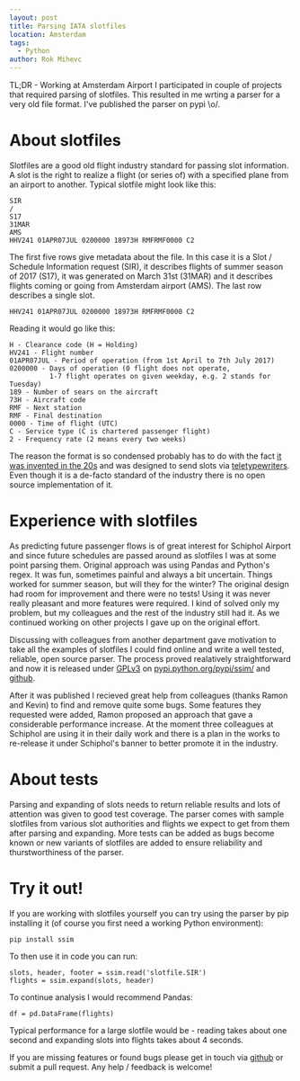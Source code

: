 ```yaml
---
layout: post
title: Parsing IATA slotfiles
location: Amsterdam
tags:
  - Python
author: Rok Mihevc
---
```


TL;DR - Working at Amsterdam Airport I participated in couple of projects that required parsing of slotfiles. This resulted in me wrting a parser for a very old file format. I've published the parser on pypi \o/.

# About slotfiles

Slotfiles are a good old flight industry standard for passing slot information. A slot is the right to realize a flight (or series of) with a specified plane from an airport to another. Typical slotfile might look like this:
```
SIR
/
S17
31MAR
AMS
HHV241 01APR07JUL 0200000 18973H RMFRMF0000 C2
```

The first five rows give metadata about the file.
In this case it is a Slot / Schedule Information request (SIR), it describes flights of summer season of 2017 (S17), it was generated on March 31st (31MAR) and it describes flights coming or going from Amsterdam airport (AMS). The last row describes a single slot.

```
HHV241 01APR07JUL 0200000 18973H RMFRMF0000 C2
```
Reading it would go like this:
```
H - Clearance code (H = Holding)
HV241 - Flight number
01APR07JUL - Period of operation (from 1st April to 7th July 2017)
0200000 - Days of operation (0 flight does not operate, 
          1-7 flight operates on given weekday, e.g. 2 stands for Tuesday)
189 - Number of sears on the aircraft
73H - Aircraft code
RMF - Next station
RMF - Final destination
0000 - Time of flight (UTC)
C - Service type (C is chartered passenger flight)
2 - Frequency rate (2 means every two weeks)
```

The reason the format is so condensed probably has to do with the fact [it was invented in the 20s](https://en.wikipedia.org/wiki/Airline_teletype_system) and was designed to send slots via [teletypewriters](https://en.wikipedia.org/wiki/Teletype_Corporation).
Even though it is a de-facto standard of the industry there is no open source implementation of it.

# Experience with slotfiles

As predicting future passenger flows is of great interest for Schiphol Airport and since future schedules are passed around as slotfiles I was at some point parsing them. Original approach was using Pandas and Python's regex. It was fun, sometimes painful and always a bit uncertain. Things worked for summer season, but will they for the winter? The original design had room for improvement and there were no tests! Using it was never really pleasant and more features were required. I kind of solved only my problem, but my colleagues and the rest of the industry still had it. As we continued working on other projects I gave up on the original effort.

Discussing with colleagues from another department gave motivation to take all the examples of slotfiles I could find online and write a well tested, reliable, open source parser. The process proved realatively straightforward and now it is released under [GPLv3](https://www.gnu.org/licenses/gpl-3.0.html) on [pypi.python.org/pypi/ssim/](https://pypi.python.org/pypi/ssim/) and [github](https://github.com/rok/ssim).

After it was published I recieved great help from colleagues (thanks Ramon and Kevin) to find and remove quite some bugs. Some features they requested were added, Ramon proposed an approach that gave a considerable performance increase. At the moment three colleagues at Schiphol are using it in their daily work and there is a plan in the works to re-release it under Schiphol's banner to better promote it in the industry. 

# About tests

Parsing and expanding of slots needs to return reliable results and lots of attention was given to good test coverage.
The parser comes with sample slotfiles from various slot authorities and flights we expect to get from them after parsing and expanding.
More tests can be added as bugs become known or new variants of slotfiles are added to ensure reliability and thurstworthiness of the parser.

# Try it out!

If you are working with slotfiles yourself you can try using the parser by pip installing it (of course you first need a working Python environment):

```
pip install ssim
```

To then use it in code you can run:
```
slots, header, footer = ssim.read('slotfile.SIR')
flights = ssim.expand(slots, header)
```

To continue analysis I would recommend Pandas:
```
df = pd.DataFrame(flights)
```

Typical performance for a large slotfile would be - reading takes about one second and expanding slots into flights takes about 4 seconds. 

If you are missing features or found bugs please get in touch via [github](https://github.com/rok/ssim/issues) or submit a pull request. Any help / feedback is welcome!